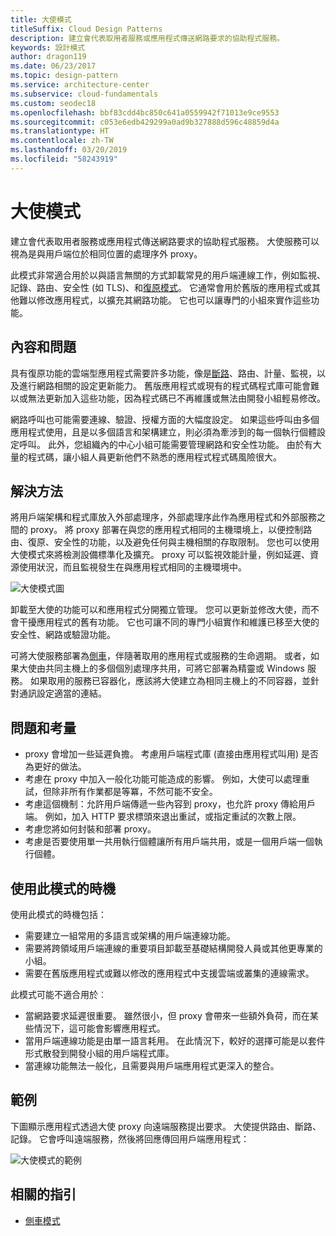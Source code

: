 ```yaml
---
title: 大使模式
titleSuffix: Cloud Design Patterns
description: 建立會代表取用者服務或應用程式傳送網路要求的協助程式服務。
keywords: 設計模式
author: dragon119
ms.date: 06/23/2017
ms.topic: design-pattern
ms.service: architecture-center
ms.subservice: cloud-fundamentals
ms.custom: seodec18
ms.openlocfilehash: bbf83cdd4bc850c641a0559942f71013e9ce9553
ms.sourcegitcommit: c053e6edb429299a0ad9b327888d596c48859d4a
ms.translationtype: HT
ms.contentlocale: zh-TW
ms.lasthandoff: 03/20/2019
ms.locfileid: "58243919"
---
```

# <a name="ambassador-pattern"></a>大使模式

建立會代表取用者服務或應用程式傳送網路要求的協助程式服務。 大使服務可以視為是與用戶端位於相同位置的處理序外 proxy。

此模式非常適合用於以與語言無關的方式卸載常見的用戶端連線工作，例如監視、記錄、路由、安全性 (如 TLS)、和[復原模式][resiliency-patterns]。 它通常會用於舊版的應用程式或其他難以修改應用程式，以擴充其網路功能。 它也可以讓專門的小組來實作這些功能。

## <a name="context-and-problem"></a>內容和問題

具有復原功能的雲端型應用程式需要許多功能，像是[斷路](./circuit-breaker.md)、路由、計量、監視，以及進行網路相關的設定更新能力。 舊版應用程式或現有的程式碼程式庫可能會難以或無法更新加入這些功能，因為程式碼已不再維護或無法由開發小組輕易修改。

網路呼叫也可能需要連線、驗證、授權方面的大幅度設定。 如果這些呼叫由多個應用程式使用，且是以多個語言和架構建立，則必須為牽涉到的每一個執行個體設定呼叫。 此外，您組織內的中心小組可能需要管理網路和安全性功能。 由於有大量的程式碼，讓小組人員更新他們不熟悉的應用程式程式碼風險很大。

## <a name="solution"></a>解決方法

將用戶端架構和程式庫放入外部處理序，外部處理序此作為應用程式和外部服務之間的 proxy。 將 proxy 部署在與您的應用程式相同的主機環境上，以便控制路由、復原、安全性的功能，以及避免任何與主機相關的存取限制。 您也可以使用大使模式來將檢測設備標準化及擴充。 proxy 可以監視效能計量，例如延遲、資源使用狀況，而且監視發生在與應用程式相同的主機環境中。

![大使模式圖](./_images/ambassador.png)

卸載至大使的功能可以和應用程式分開獨立管理。 您可以更新並修改大使，而不會干擾應用程式的舊有功能。 它也可讓不同的專門小組實作和維護已移至大使的安全性、網路或驗證功能。

可將大使服務部署為[側車](./sidecar.md)，伴隨著取用的應用程式或服務的生命週期。 或者，如果大使由共同主機上的多個個別處理序共用，可將它部署為精靈或 Windows 服務。 如果取用的服務已容器化，應該將大使建立為相同主機上的不同容器，並針對通訊設定適當的連結。

## <a name="issues-and-considerations"></a>問題和考量

- proxy 會增加一些延遲負擔。 考慮用戶端程式庫 (直接由應用程式叫用) 是否為更好的做法。
- 考慮在 proxy 中加入一般化功能可能造成的影響。 例如，大使可以處理重試，但除非所有作業都是等冪，不然可能不安全。
- 考慮這個機制：允許用戶端傳遞一些內容到 proxy，也允許 proxy 傳給用戶端。 例如，加入 HTTP 要求標頭來退出重試，或指定重試的次數上限。
- 考慮您將如何封裝和部署 proxy。
- 考慮是否要使用單一共用執行個體讓所有用戶端共用，或是一個用戶端一個執行個體。

## <a name="when-to-use-this-pattern"></a>使用此模式的時機

使用此模式的時機包括：

- 需要建立一組常用的多語言或架構的用戶端連線功能。
- 需要將跨領域用戶端連線的重要項目卸載至基礎結構開發人員或其他更專業的小組。
- 需要在舊版應用程式或難以修改的應用程式中支援雲端或叢集的連線需求。

此模式可能不適合用於︰

- 當網路要求延遲很重要。 雖然很小，但 proxy 會帶來一些額外負荷，而在某些情況下，這可能會影響應用程式。
- 當用戶端連線功能是由單一語言耗用。 在此情況下，較好的選擇可能是以套件形式散發到開發小組的用戶端程式庫。
- 當連線功能無法一般化，且需要與用戶端應用程式更深入的整合。

## <a name="example"></a>範例

下圖顯示應用程式透過大使 proxy 向遠端服務提出要求。 大使提供路由、斷路、記錄。 它會呼叫遠端服務，然後將回應傳回用戶端應用程式：

![大使模式的範例](./_images/ambassador-example.png)

## <a name="related-guidance"></a>相關的指引

- [側車模式](./sidecar.md)

<!-- links -->

[resiliency-patterns]: ./category/resiliency.md
